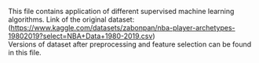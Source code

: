 This file contains application of different supervised machine learning algorithms.
Link of the original dataset:(https://www.kaggle.com/datasets/zabonpan/nba-player-archetypes-19802019?select=NBA+Data+1980-2019.csv)<br>
Versions of dataset after preprocessing and feature selection can be found in this file.
